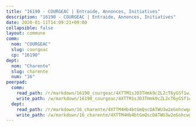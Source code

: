 ```yaml
---
title: "16190 - COURGEAC | Entraide, Annonces, Initiatives"
description: "16190 - COURGEAC | Entraide, Annonces, Initiatives"
date: 2020-01-11T14:09:21+09:00
collapsible: false
layout: commune
comm:
  nom: "COURGEAC"
  slug: courgeac
  cp: "16190"
dept:
  nom: "Charente"
  slug: charente
  num: "16"
peerpad:
  comm:
    read_path: /r/markdown/16190_courgeac/4XTTM1sJD3THmk9cZL2cT6yGSf1wJbWsu9pEZqnUZYXKnvhSr
    write_path: /w/markdown/16190_courgeac/4XTTM1sJD3THmk9cZL2cT6yGSf1wJbWsu9pEZqnUZYXKnvhSr-K3TgTfoDDJd2kKerU1bQhbdPES4tCC71wEp8ArCKxsJkV4BwV5F4cfek8T1R1gp7vvQsivS4KLitxZxNRBcDzaGUWCrZWVECmBkKr3TRMbTHD1DgupnU9bjnae3Ak7sVnUWjHEsk
  dept:
    read_path: /r/markdown/16_charente/4XTTM4Hb4btGmQscDATWU3w2eGohcwgqasCDtGWVahJnAEsq8
    write_path: /w/markdown/16_charente/4XTTM4Hb4btGmQscDATWU3w2eGohcwgqasCDtGWVahJnAEsq8-K3TgU9zhAjxEMbYrSr9VB24idAgS7xBryN3TjEsJmsrToRfRc8PWUu9zDXmtMXWLR7TNqZhAPJFsnJ4QbuWpLJvHpyW2q8LZxtsaakTfiMdj4HFsc11ZXzpn4aT8zYKZzSLwV1CA
---
```


